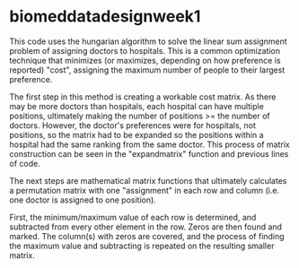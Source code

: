 # biomeddatadesignweek1

This code uses the hungarian algorithm to solve the linear sum assignment problem of assigning doctors to hospitals. This is a common optimization technique that minimizes (or maximizes, depending on how preference is reported) "cost", assigning the maximum number of people to their largest preference. 

The first step in this method is creating a workable cost matrix. As there may be more doctors than hospitals, each hospital can have multiple positions, ultimately making the number of positions >= the number of doctors. However, the doctor's preferences were for hospitals, not positions, so the matrix had to be expanded so the positions within a hospital had the same ranking from the same doctor. This process of matrix construction can be seen in the "expandmatrix" function and previous lines of code.

The next steps are mathematical matrix functions that ultimately calculates a permutation matrix with one "assignment" in each row and column (i.e. one doctor is assigned to one position).

First, the minimum/maximum value of each row is determined, and subtracted from every other element in the row. 
Zeros are then found and marked. The column(s) with zeros are covered, and the process of finding the maximum value and subtracting is repeated on the resulting smaller matrix. 

